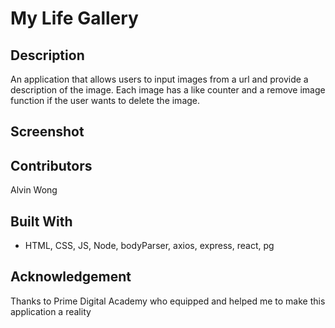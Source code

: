 # My Life Gallery

## Description

An application that allows users to input images from a url and provide a description of the image. Each image has a like counter and a remove image function if the user wants to delete the image. 

## Screenshot

## Contributors

Alvin Wong

## Built With

- HTML, CSS, JS, Node, bodyParser, axios, express, react, pg

## Acknowledgement

Thanks to Prime Digital Academy who equipped and helped me to make this application a reality
